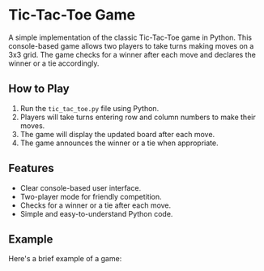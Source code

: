 # Tic-Tac-Toe Game

A simple implementation of the classic Tic-Tac-Toe game in Python. This console-based game allows two players to take turns making moves on a 3x3 grid. The game checks for a winner after each move and declares the winner or a tie accordingly.

## How to Play

1. Run the `tic_tac_toe.py` file using Python.
2. Players will take turns entering row and column numbers to make their moves.
3. The game will display the updated board after each move.
4. The game announces the winner or a tie when appropriate.

## Features

- Clear console-based user interface.
- Two-player mode for friendly competition.
- Checks for a winner or a tie after each move.
- Simple and easy-to-understand Python code.

## Example

Here's a brief example of a game:

